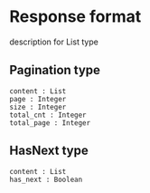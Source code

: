 # Response format
description for List type

## Pagination type
```
content : List
page : Integer
size : Integer
total_cnt : Integer
total_page : Integer
```

## HasNext type
```
content : List
has_next : Boolean
```